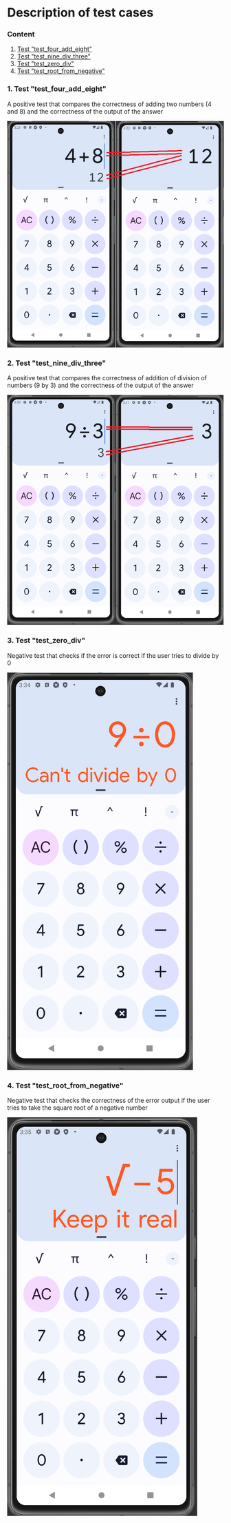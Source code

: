 # Description of test cases

### Сontent
1. [Test "test_four_add_eight"](#1) <br>
2. [Test "test_nine_div_three"](#2) <br>
3. [Test "test_zero_div"](#3) <br>
4. [Test "test_root_from_negative"](#4) <br>

### 1. Test "test_four_add_eight" <a name="1"></a>
A positive test that compares the correctness of adding two numbers (4 and 8) and the correctness of the output of the answer

![Screenshot of 1st test](https://github.com/Inorit/QA-Automation/blob/main/Screenshots/four_add_eight.png)

### 2. Test "test_nine_div_three" <a name="2"></a>
A positive test that compares the correctness of addition of division of numbers (9 by 3) and the correctness of the output of the answer

![Screenshot of 2st test](https://github.com/Inorit/QA-Automation/blob/main/Screenshots/nine_div_three.png)

### 3. Test "test_zero_div" <a name="3"></a>
Negative test that checks if the error is correct if the user tries to divide by 0

![Screenshot of 3st test](https://github.com/Inorit/QA-Automation/blob/main/Screenshots/zero_div.png)

### 4. Test "test_root_from_negative" <a name="4"></a>
Negative test that checks the correctness of the error output if the user tries to take the square root of a negative number

![Screenshot of 4st test](https://github.com/Inorit/QA-Automation/blob/main/Screenshots/root_from_negative.png)